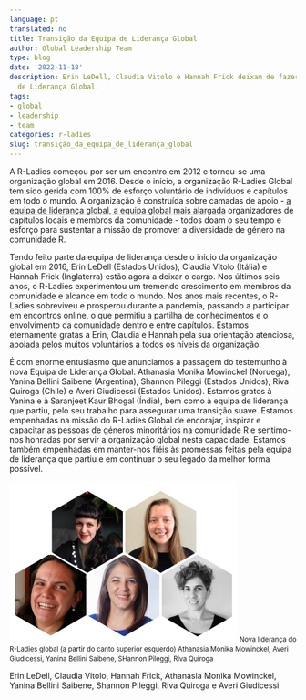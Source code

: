 ```yaml
---
language: pt
translated: no
title: Transição da Equipa de Liderança Global
author: Global Leadership Team
type: blog
date: '2022-11-18'
description: Erin LeDell, Claudia Vitolo e Hannah Frick deixam de fazer parte da Equipa
  de Liderança Global.
tags:
- global
- leadership
- team
categories: r-ladies
slug: transição_da_equipa_de_liderança_global
---
```


A R-Ladies começou por ser um encontro em 2012 e tornou-se uma organização global em 2016.
Desde o início, a organização R-Ladies Global tem sido gerida com 100% de esforço voluntário de indivíduos e capítulos em todo o mundo.
A organização é construída sobre camadas de apoio - [a equipa de liderança global, a equipa global mais alargada](/about-us/team/) organizadores de capítulos locais e membros da comunidade - todos doam o seu tempo e esforço para sustentar a missão de promover a diversidade de género na comunidade R.

Tendo feito parte da equipa de liderança desde o início da organização global em 2016, Erin LeDell (Estados Unidos), Claudia Vitolo (Itália) e Hannah Frick (Inglaterra) estão agora a deixar o cargo.
Nos últimos seis anos, o R-Ladies experimentou um tremendo crescimento em membros da comunidade e alcance em todo o mundo.
Nos anos mais recentes, o R-Ladies sobreviveu e prosperou durante a pandemia, passando a participar em encontros online, o que permitiu a partilha de conhecimentos e o envolvimento da comunidade dentro e entre capítulos.
Estamos eternamente gratas a Erin, Claudia e Hannah pela sua orientação atenciosa, apoiada pelos muitos voluntários a todos os níveis da organização.

É com enorme entusiasmo que anunciamos a passagem do testemunho à nova Equipa de Liderança Global: Athanasia Monika Mowinckel (Noruega), Yanina Bellini Saibene (Argentina), Shannon Pileggi (Estados Unidos), Riva Quiroga (Chile) e Averi Giudicessi (Estados Unidos).
Estamos gratos à Yanina e à Saranjeet Kaur Bhogal (Índia), bem como à equipa de liderança que partiu, pelo seu trabalho para assegurar uma transição suave.
Estamos empenhadas na missão do R-Ladies Global de encorajar, inspirar e capacitar as pessoas de géneros minoritários na comunidade R e sentimo-nos honradas por servir a organização global nesta capacidade.
Estamos também empenhadas em manter-nos fiéis às promessas feitas pela equipa de liderança que partiu e em continuar o seu legado da melhor forma possível.

![Nova direção da R-Ladies global (a partir do canto superior esquerdo) Athanasia Monika Mowinckel, Averi Giudicessi, Yanina Bellini Saibene, SHannon Pileggi, Riva Quiroga](new-team.png)
<small>Nova liderança do R-Ladies global (a partir do canto superior esquerdo) Athanasia Monika Mowinckel, Averi Giudicessi, Yanina Bellini Saibene, SHannon Pileggi, Riva Quiroga</small>

Erin LeDell, Claudia Vitolo, Hannah Frick, Athanasia Monika Mowinckel, Yanina Bellini Saibene, Shannon Pileggi, Riva Quiroga e Averi Giudicessi


